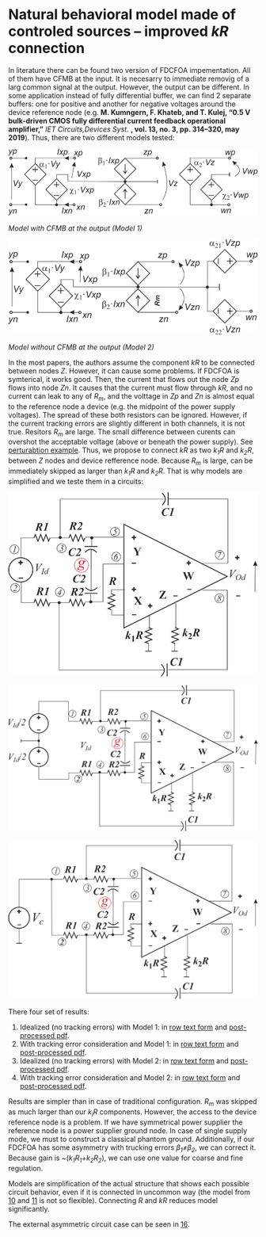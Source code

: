 # Natural behavioral model made of controled sources – improved *kR* connection

In literature there can be found two version of FDCFOA impementation. All of them have CFMB at the input. It is necesarry to immediate removig of a larg common signal at the output. However, the output can be different. In some application instead of fully differential buffer, we can find 2 separate buffers: one for positive and another for negative voltages around the device reference node (e.g. **M. Kumngern, F. Khateb, and T. Kulej, “0.5 V bulk-driven CMOS fully differential current feedback operational amplifier,”** *IET Circuits,Devices Syst.* **, vol. 13, no. 3, pp. 314–320, may 2019**). Thus, there are two different models tested:

![Two_CFMD](../ComSVG/FDCFOA_1CFMB_NoRm_Model.svg)

*Model with CFMB at the output (Model 1)*

![One_CDMB](../ComSVG/FDCFOA_2CFMB_NoRm_Model.svg)

*Model without CFMB at the output (Model 2)*

In the most papers, the authors assume the component *kR* to be connected between nodes *Z*. However, it can cause some problems. If FDCFOA is symterical, it works good. Then, the current that flows out the node *Zp* flows into node *Zn*. It causes that the current must flow through *kR*, and no current can leak to any of *R<sub>m</sub>*, and the volttage in *Zp* and *Zn* is almost equal to the reference node a device (e.g. the midpoint of the power supply voltages). The spread of these both resistors can be ignored. However, if the current tracking errors are slightly different in both channels, it is not true. Resitors *R<sub>m</sub>* are large. The small difference between curents can overshot the acceptable voltage (above or beneath the power supply). See [perturabtion example](../19.%20Perturbation/). Thus, we propose to connect *kR* as two *k<sub>1</sub>R* and *k<sub>2</sub>R*, between *Z* nodes and device refference node. Because *R<sub>m</sub>* is large, can be immediately skipped as larger than *k<sub>1</sub>R* and *k<sub>2</sub>R*. That is why models are simplified and we teste them in a circuits:

![K_u1](../ComSVG/FDCFOA_Gen_ImpGnd_K_u1.svg)


![K_u2](../ComSVG/FDCFOA_Gen_ImpGnd_K_u2.svg)


![K_u_com](../ComSVG/FDCFOA_Gen_ImpGnd_K_uc.svg)



There four set of results:
1. Idealized (no tracking errors) with Model 1: in [row text form](./Models_CFMB.txt) and [post-processed pdf](./Models_CFMB.pdf).
2. With tracking error consideration and Model 1: in [row text form](./ModelsTE_CFMB.txt) and [post-processed pdf](./ModelsTE_CFMB.pdf).
3. Idealized (no tracking errors) with Model 2: in [row text form](./Models_NO_CFMB_OUT.txt) and [post-processed pdf](./Models_NO_CFMB_OUT.pdf).
4. With tracking error consideration and Model 2: in [row text form](./ModelsTE_NO_CFMB.txt) and [post-processed pdf](./ModelsTE_NO_CFMB.pdf).

Results are simpler than in case of traditional configuration. *R<sub>m</sub>* was skipped as much larger than our *k<sub>i</sub>R* components. However, the access to the device reference node is a problem. If we have symmetrical power supplier the reference node is a power supplier ground node. In case of single supply mode, we must to construct a classical phantom ground. Additionally, if our FDCFOA has some asymmetry with trucking errors *β<sub>1</sub>≠β<sub>2</sub>*, we can correct it. Because gain is ~(*k<sub>1</sub>R<sub>1</sub>+k<sub>2</sub>R<sub>2</sub>*), we can use one value for coarse and fine regulation.

Models are simplification of the actual structure that shows each possible circuit behavior, even if it is connected in uncommon way (the model from [10](../10.%20SimpModelSanchez-Lopez/) and [11](../11.%20SimpModelSanchez-LopezImproved/) is not so flexible). Connecting *R* and *kR* reduces model significantly. 

The external asymmetric circuit case can be seen in [16](../16.%20SimpModelControlledSourcesImprovedkRAsym/).